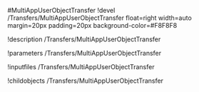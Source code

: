 <!-- MOOSE Object Documentation Stub: Remove this when content is added. -->
#MultiAppUserObjectTransfer
!devel /Transfers/MultiAppUserObjectTransfer float=right width=auto margin=20px padding=20px background-color=#F8F8F8

!description /Transfers/MultiAppUserObjectTransfer

!parameters /Transfers/MultiAppUserObjectTransfer

!inputfiles /Transfers/MultiAppUserObjectTransfer

!childobjects /Transfers/MultiAppUserObjectTransfer
